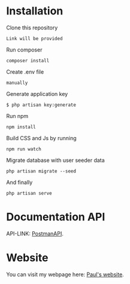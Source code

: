 # Installation

Clone this repository 

```Link will be provided```

Run composer

```composer install```

Create .env file

```manually```

Generate application key

```$ php artisan key:generate```

Run npm

```npm install```

Build CSS and Js by running 

```npm run watch```

Migrate database with user seeder data

```php artisan migrate --seed```

And finally

```php artisan serve```

# Documentation API

API-LINK: [PostmanAPI](https://documenter.getpostman.com/view/4682525/Tzsco6MT).

# Website

You can visit my webpage here: [Paul's website](https://paul-teran.com/).